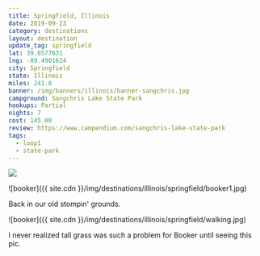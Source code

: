 ```yaml
---
title: Springfield, Illinois
date: 2019-09-23
category: destinations
layout: destination
update_tag: springfield
lat: 39.6577631
lng: -89.4901624
city: Springfield
state: Illinois
miles: 241.8
banner: /img/banners/illinois/banner-sangchris.jpg
campground: Sangchris Lake State Park
hookups: Partial
nights: 7
cost: 145.00
review: https://www.campendium.com/sangchris-lake-state-park
tags: 
  - loop1
  - state-park
---
```


<img src="{{ site.cdn }}/img/destinations/illinois/springfield.jpg">

![booker]({{ site.cdn }}/img/destinations/illinois/springfield/booker1.jpg)

<p class="text-center">
    Back in our old stompin' grounds.
</p>

![booker]({{ site.cdn }}/img/destinations/illinois/springfield/walking.jpg)

<p class="text-center">
    I never realized tall grass was such a problem for Booker until seeing this pic.
</p>